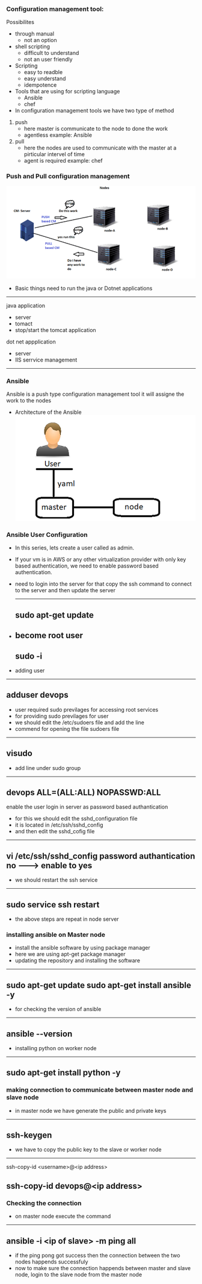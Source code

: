 ### Configuration management tool:
Possibilites
* through manual 
    - not an option
* shell scripting
    - difficult to understand
    - not an user friendly
* Scripting
    - easy to readble
    - easy understand
    - idempotence
* Tools that are using for scripting language
    - Ansible
    - chef  
* In configuration management tools we have two type of method
1. push
   * here master is communicate to the node to done the work
   * agentless
   example: Ansible
2. pull
    * here the nodes are used to communicate with the master at a pirticular intervel of time
    * agent is required
    example: chef

### Push and Pull configuration management
 ![Preview](ansible2.png)
* Basic things need to run the java or Dotnet applications
-----
java application
* server 
* tomact 
* stop/start the tomcat application

dot net appplication
* server
* IIS serrvice management
------

### Ansible
Ansible is a push type configuration management tool
it will assigne the work to the nodes
* Architecture of the Ansible
![Preview](ansible1.png)

### Ansible User Configuration
* In this series, lets create a user called as admin.
* If your vm is in AWS or any other virtualization provider with only key based authentication, we need to enable password based authentication.
* need to login into the server for that copy the ssh command to connect to the server and then update the server

   -----
   sudo apt-get update
   -----

* become root user
   -----
   sudo -i
   -----
* adding user
-----
adduser devops
-----
* user required sudo previlages for accessing root services
* for providing sudo previlages for user 
* we should edit the /etc/sudoers file and add the line 
* commend for opening the file sudoers file
-----
visudo
------
* add line under sudo group
-----
devops  ALL=(ALL:ALL) NOPASSWD:ALL
-----
enable the user login in server as password based authantication
* for this we should edit the sshd_configuration file 
* it is located in /etc/ssh/sshd_config
* and then edit the sshd_cofig file  
-----
vi /etc/ssh/sshd_config
password authantication no ---> enable to yes
-----
* we should restart the ssh service
-----
sudo service ssh restart
-----
* the above steps are repeat in node server
### installing ansible on Master node
* install the ansible software by using package manager 
* here we are using apt-get package manager
* updating the repository and installing the software
----- 
sudo apt-get update
sudo apt-get install ansible -y
-----
* for checking the version of ansible 
-----
ansible --version
-----
* installing python on worker node
----
sudo apt-get install python -y
----
### making connection to communicate between master node and slave node
* in master node we have generate the public and private keys 
-----
ssh-keygen
-----
* we have to copy the public key to the slave or worker node 
-----
ssh-copy-id \<username>@\<ip address>

ssh-copy-id devops@\<ip address>
-----
### Checking the connection
* on master node execute the command 
-----
ansible -i \<ip of slave> -m ping all
-----
* if the ping pong got success then the connection between the two nodes happends successfuly 
* now to make sure the connection happends between master and slave node, login to the slave node from the master node 


